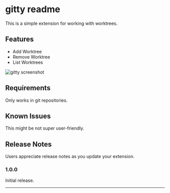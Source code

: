 # gitty readme

This is a simple extension for working with worktrees.

## Features

-   Add Worktree
-   Remove Worktree
-   List Worktrees

![gitty screenshot](https://i.ibb.co/5h3YD6f/Screen-Shot-2022-05-23-at-20-56-58.png)

## Requirements

Only works in git repositories.

## Known Issues

This might be not super user-friendly.

## Release Notes

Users appreciate release notes as you update your extension.

### 1.0.0

Initial release.

---
